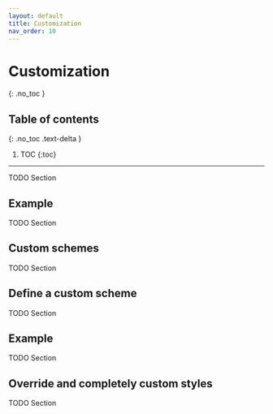 ```yaml
---
layout: default
title: Customization
nav_order: 10
---
```


# Customization
{: .no_toc }

## Table of contents
{: .no_toc .text-delta }

1. TOC
{:toc}

---

TODO Section

## Example

TODO Section

## Custom schemes

TODO Section

## Define a custom scheme

TODO Section

## Example

TODO Section

## Override and completely custom styles

TODO Section

